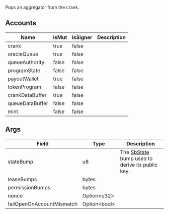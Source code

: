 Pops an aggregator from the crank.

## Accounts

| Name            | isMut | isSigner | Description |
| --------------- | ----- | -------- | ----------- |
| crank           | true  | false    |             |
| oracleQueue     | true  | false    |             |
| queueAuthority  | false | false    |             |
| programState    | false | false    |             |
| payoutWallet    | true  | false    |             |
| tokenProgram    | false | false    |             |
| crankDataBuffer | true  | false    |             |
| queueDataBuffer | false | false    |             |
| mint            | false | false    |             |

## Args

| Field                     | Type               | Description                                                              |
| ------------------------- | ------------------ | ------------------------------------------------------------------------ |
| stateBump                 | u8                 | The [SbState](/idl/accounts/SbState) bump used to derive its public key. |
| leaseBumps                | bytes              |                                                                          |
| permissionBumps           | bytes              |                                                                          |
| nonce                     | Option&lt;u32&gt;  |                                                                          |
| failOpenOnAccountMismatch | Option&lt;bool&gt; |                                                                          |
